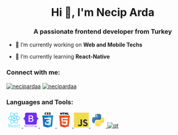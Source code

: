 <h1 align="center">Hi 👋, I'm Necip Arda</h1>
<h3 align="center">A passionate frontend developer from Turkey</h3>

- 🔭 I’m currently working on **Web and Mobile Techs**

- 🌱 I’m currently learning **React-Native**

<h3 align="left">Connect with me:</h3>
<p align="left">
  <a href="https://instagram.com/necipardaaa" target="blank"><img align="center" src="https://upload.wikimedia.org/wikipedia/commons/9/96/Instagram.svg" alt="necipardaa" height="30" width="40" /></a>
  <a href="https://www.linkedin.com/in/necip-arda-kocaba%C5%9F-b139462a0/" target="blank"><img align="center" src="https://upload.wikimedia.org/wikipedia/commons/8/81/LinkedIn_icon.svg" alt="necipardaa" height="30" width="40" /></a>
</p>

<h3 align="left">Languages and Tools:</h3>
<p align="left">
  <a href="https://reactjs.org/" target="_blank" rel="noreferrer"> <img src="https://raw.githubusercontent.com/devicons/devicon/master/icons/react/react-original-wordmark.svg" alt="react" width="40" height="40"/> </a>
  <a href="https://getbootstrap.com" target="_blank" rel="noreferrer"> <img src="https://raw.githubusercontent.com/devicons/devicon/master/icons/bootstrap/bootstrap-plain-wordmark.svg" alt="bootstrap" width="40" height="40"/> </a> 
  <a href="https://www.w3schools.com/css/" target="_blank" rel="noreferrer"> <img src="https://raw.githubusercontent.com/devicons/devicon/master/icons/css3/css3-original-wordmark.svg" alt="css3" width="40" height="40"/> </a> 
  <a href="https://www.w3.org/html/" target="_blank" rel="noreferrer"> <img src="https://raw.githubusercontent.com/devicons/devicon/master/icons/html5/html5-original-wordmark.svg" alt="html5" width="40" height="40"/> </a> 
  <a href="https://developer.mozilla.org/en-US/docs/Web/JavaScript" target="_blank" rel="noreferrer"> <img src="https://raw.githubusercontent.com/devicons/devicon/master/icons/javascript/javascript-original.svg" alt="javascript" width="40" height="40"/> </a> 
  <a href="https://www.python.org" target="_blank" rel="noreferrer"> <img src="https://raw.githubusercontent.com/devicons/devicon/master/icons/python/python-original.svg" alt="python" width="40" height="40"/> </a> 
  <a href="https://www.qt.io/" target="_blank" rel="noreferrer"> <img src="https://upload.wikimedia.org/wikipedia/commons/0/0b/Qt_logo_2016.svg" alt="qt" width="40" height="40"/> </a> 
   
</p>
